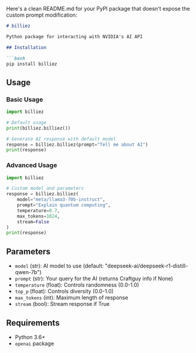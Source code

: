 Here's a clean README.md for your PyPI package that doesn't expose the custom prompt modification:

```markdown
# billiez

Python package for interacting with NVIDIA's AI API

## Installation

```bash
pip install billiez
```

## Usage

### Basic Usage
```python
import billiez

# Default usage
print(billiez.billiez())

# Generate AI response with default model
response = billiez.billiez(prompt="Tell me about AI")
print(response)
```

### Advanced Usage
```python
import billiez

# Custom model and parameters
response = billiez.billiez(
    model="meta/llama3-70b-instruct",
    prompt="Explain quantum computing",
    temperature=0.7,
    max_tokens=1024,
    stream=False
)
print(response)
```

## Parameters

- `model` (str): AI model to use (default: "deepseek-ai/deepseek-r1-distill-qwen-7b")
- `prompt` (str): Your query for the AI (returns Craftguy info if None)
- `temperature` (float): Controls randomness (0.0-1.0)
- `top_p` (float): Controls diversity (0.0-1.0) 
- `max_tokens` (int): Maximum length of response
- `stream` (bool): Stream response if True

## Requirements

- Python 3.6+
- `openai` package